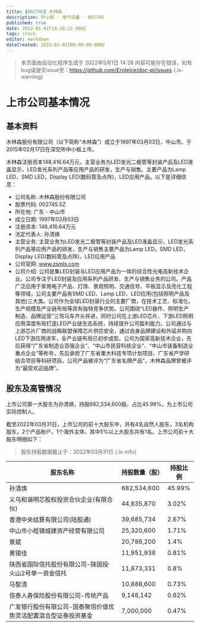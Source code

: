 ```yaml
---
title: [002745] 木林森
description: 中小板 - 电气设备 - 002745
published: true
date: 2022-05-01T14:28:22.000Z
tags: stock
editor: markdown
dateCreated: 2022-01-01T00:00:00.000Z
---
```


> 本页面由自动化程序生成于 2022年5月1日 14:28
> 内容可能存在错误，如有bug请提交issue至：https://github.com/Eroleice/doc-pi/issues
{.is-warning}

# 上市公司基本情况

## 基本资料

木林森股份有限公司（以下简称“木林森”）成立于1997年03月03日，中山市。于2015年02月17日在深交所中小板上市。

木林森注册资本148,416.64万元，主营业务为LED发光二极管等封装产品及LED液晶显示，LED发光系列产品等应用产品的研发，生产与销售。主要产品为Lamp LED，SMD LED，Display LED(数码管及点阵)，LED应用产品。以下是详细信息：

- 公司名称: 木林森股份有限公司
- 股票代码: 002745.SZ
- 所在地: 广东 - 中山市
- 成立日期: 1997年03月03日
- 注册资本: 148,416.64万元
- 法定代表人: 孙清焕
- 主营业务: 主营业务为LED发光二极管等封装产品及LED液晶显示，LED发光系列产品等应用产品的研发，生产与销售主要产品为Lamp LED，SMD LED，Display LED(数码管及点阵)，LED应用产品
- 公司官网: www.zsmls.com
- 公司介绍: 公司是集LED封装与LED应用产品为一体的综合性光电高新技术企业。公司专注于LED封装及应用系列产品研发、生产与销售业务的公司。产品广泛应用于家用电子产品、灯饰、景观照明、交通信号、平板显示及亮化工程等领域，公司主要产品有SMD LED、Lamp LED、LED应用(包括照明产品及其他)三大类。公司作为全球LED封装行业的主要厂商，在技术工艺、标准化、生产规模及产业链布局等具有独特竞争优势。公司围绕“LED器件、照明生产制造、品牌运营”三驾马车齐头并进，同时公司在上游LED芯片、下游LED照明应用深度布局打造LED产业链生态系统，持续提升公司盈利能力。公司通过与上游芯片厂商的战略联盟保障芯片供应安全，通过自身品牌建设和外延并购向LED下游应用进军，全产业链布局已初步成型。公司为国家高新技术企业，先后获得“广东省制造业百强企业”、“中山市民营科技企业”、“中山市装备制造业重点企业”等称号，先后承担了广东省重大科技专项计划项目、广东省产学研结合项目等科研项目。公司产品被评为“广东省名牌产品”，木林森品牌曾被评为“最受欢迎品牌”。


## 股东及高管情况

上市公司第一大股东为孙清焕，持股682,534,600股，占比45.99%，为上市公司实际控制人。

截至2022年03月31日，上市公司的前十大股东中，共有4名自然人股东，3名机构股东，2个产品账户，1个海外主体，其中5%以上大股东共有1名。上市公司前十大股东明细如下：

> 股东持股数据截止于：2022年03月31日
{.is-info}

| 股东名称 | 持股数量（股） | 持股比例 |
| --- | --- | --- |
| 孙清焕 | 682,534,600 | 45.99% |
| 义乌和谐明芯股权投资合伙企业(有限合伙) | 44,835,870 | 3.02% |
| 香港中央结算有限公司(陆股通) | 39,685,734 | 2.67% |
| 中山市小榄镇城建资产经营有限公司 | 25,320,600 | 1.71% |
| 景斌 | 20,786,200 | 1.4% |
| 黄锡佳 | 11,951,938 | 0.81% |
| 陕西省国际信托股份有限公司-陕国投·火山2号单一资金信托 | 11,873,331 | 0.8% |
| 马黎清 | 10,888,600 | 0.73% |
| 信泰人寿保险股份有限公司-传统产品 | 9,148,142 | 0.62% |
| 广发银行股份有限公司-国泰聚信价值优势灵活配置混合型证券投资基金 | 7,000,000 | 0.47% |




